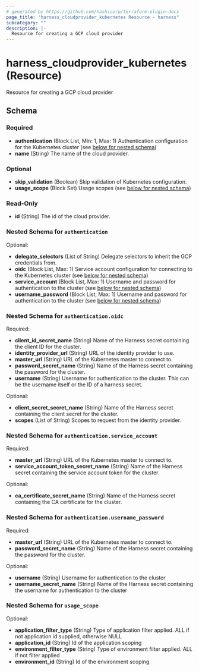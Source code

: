 ```yaml
---
# generated by https://github.com/hashicorp/terraform-plugin-docs
page_title: "harness_cloudprovider_kubernetes Resource - harness"
subcategory: ""
description: |-
  Resource for creating a GCP cloud provider
---
```


# harness_cloudprovider_kubernetes (Resource)

Resource for creating a GCP cloud provider



<!-- schema generated by tfplugindocs -->
## Schema

### Required

- **authentication** (Block List, Min: 1, Max: 1) Authentication configuration for the Kubernetes cluster (see [below for nested schema](#nestedblock--authentication))
- **name** (String) The name of the cloud provider.

### Optional

- **skip_validation** (Boolean) Skip validation of Kubernetes configuration.
- **usage_scope** (Block Set) Usage scopes (see [below for nested schema](#nestedblock--usage_scope))

### Read-Only

- **id** (String) The id of the cloud provider.

<a id="nestedblock--authentication"></a>
### Nested Schema for `authentication`

Optional:

- **delegate_selectors** (List of String) Delegate selectors to inherit the GCP credentials from.
- **oidc** (Block List, Max: 1) Service account configuration for connecting to the Kubernetes cluster (see [below for nested schema](#nestedblock--authentication--oidc))
- **service_account** (Block List, Max: 1) Username and password for authentication to the cluster (see [below for nested schema](#nestedblock--authentication--service_account))
- **username_password** (Block List, Max: 1) Username and password for authentication to the cluster (see [below for nested schema](#nestedblock--authentication--username_password))

<a id="nestedblock--authentication--oidc"></a>
### Nested Schema for `authentication.oidc`

Required:

- **client_id_secret_name** (String) Name of the Harness secret containing the client ID for the cluster.
- **identity_provider_url** (String) URL of the identity provider to use.
- **master_url** (String) URL of the Kubernetes master to connect to.
- **password_secret_name** (String) Name of the Harness secret containing the password for the cluster.
- **username** (String) Username for authentication to the cluster. This can be the username itself or the ID of a harness secret.

Optional:

- **client_secret_secret_name** (String) Name of the Harness secret containing the client secret for the cluster.
- **scopes** (List of String) Scopes to request from the identity provider.


<a id="nestedblock--authentication--service_account"></a>
### Nested Schema for `authentication.service_account`

Required:

- **master_url** (String) URL of the Kubernetes master to connect to.
- **service_account_token_secret_name** (String) Name of the Harness secret containing the service account token for the cluster.

Optional:

- **ca_certificate_secret_name** (String) Name of the Harness secret containing the CA certificate for the cluster.


<a id="nestedblock--authentication--username_password"></a>
### Nested Schema for `authentication.username_password`

Required:

- **master_url** (String) URL of the Kubernetes master to connect to.
- **password_secret_name** (String) Name of the Harness secret containing the password for the cluster.

Optional:

- **username** (String) Username for authentication to the cluster
- **username_secret_name** (String) Name of the Harness secret containing the username for authentication to the cluster



<a id="nestedblock--usage_scope"></a>
### Nested Schema for `usage_scope`

Optional:

- **application_filter_type** (String) Type of application filter applied. ALL if not application id supplied, otherwise NULL
- **application_id** (String) Id of the application scoping
- **environment_filter_type** (String) Type of environment filter applied. ALL if not filter applied
- **environment_id** (String) Id of the environment scoping


